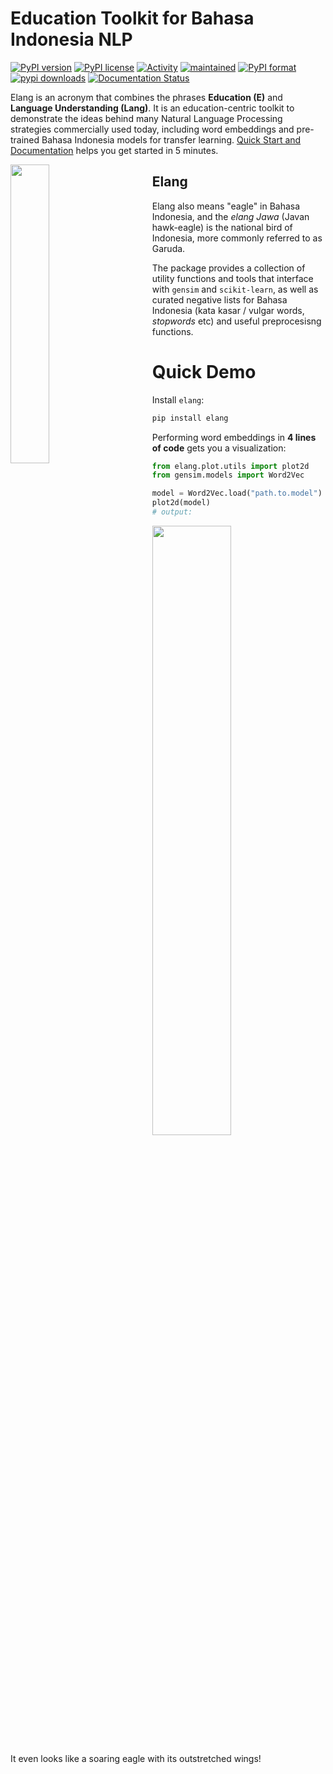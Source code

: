 # Education Toolkit for Bahasa Indonesia NLP
[![PyPI version](https://img.shields.io/pypi/v/elang?color=green)](https://badge.fury.io/py/elang) [![PyPI license](https://img.shields.io/pypi/l/Elang?color=red)](https://pypi.python.org/pypi/elang/) [![Activity](https://img.shields.io/github/commit-activity/m/onlyphantom/elang)](https://github.com/onlyphantom/elang) [![maintained](https://img.shields.io/maintenance/yes/2020)](https://github.com/onlyphantom/elang/graphs/commit-activity) [![PyPI format](https://img.shields.io/pypi/format/elang)](https://pypi.org/project/elang/https://pypi.org/project/elang/) [![pypi downloads](https://img.shields.io/pypi/dm/elang)](https://pypi.org/project/elang/https://pypi.org/project/elang/) [![Documentation Status](https://readthedocs.org/projects/elang/badge/?version=latest)](https://elang.readthedocs.io/en/latest/?badge=latest)


Elang is an acronym that combines the phrases **Education (E)** and **Language Understanding (Lang)**. It is an education-centric toolkit to demonstrate the ideas behind many Natural Language Processing strategies commercially used today, including word embeddings and pre-trained Bahasa Indonesia models for transfer learning. [Quick Start and Documentation](https://elang.readthedocs.io/en/latest/) helps you get started in 5 minutes.

<img align="left" width="35%" src="https://github.com/onlyphantom/elangdev/blob/master/assets/elang_light.png?raw=true" style="margin-right:10%">

## Elang
Elang also means "eagle" in Bahasa Indonesia, and the _elang Jawa_ (Javan hawk-eagle) is the national bird of Indonesia, more commonly referred to as Garuda. 

The package provides a collection of utility functions and tools that interface with `gensim` and `scikit-learn`, as well as curated negative lists for Bahasa Indonesia (kata kasar / vulgar words, _stopwords_ etc) and useful preprocesisng functions.

# Quick Demo

Install `elang`:
```bash
pip install elang
```

Performing word embeddings in **4 lines of code** gets you a visualization:
```py
from elang.plot.utils import plot2d
from gensim.models import Word2Vec

model = Word2Vec.load("path.to.model")
plot2d(model)
# output:
```

<img width="50%" src="https://github.com/onlyphantom/elangdev/raw/master/assets/embedding.png">

It even looks like a soaring eagle with its outstretched wings!